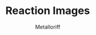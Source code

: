 ---
title: Reaction Images
author: Metalloriff
description_markdown: >-
  Allows you to set reaction image folders and send reaction images with 'Folder Name/reaction image name'.
github: https://github.com/Metalloriff
download: https://github.com/Metalloriff/BetterDiscordPlugins/blob/master/ReactionImages.plugin.js
support: https://discordapp.com/invite/yNqzuJa
tags:
images:
  - name: Reaction Images Preview
    image: https://i.imgur.com/ZOb6wCF.png
layout: product
ghcommentid: 54
---